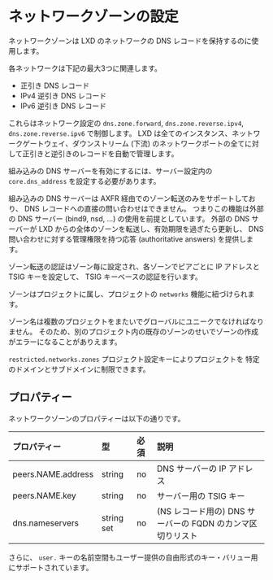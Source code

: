 # ネットワークゾーンの設定 <!-- Network Zones configuration -->
ネットワークゾーンは LXD のネットワークの DNS レコードを保持するのに使用します。
<!--
Network zones are used to hold DNS records for LXD networks.
-->

各ネットワークは下記の最大3つに関連します。
<!--
Each network can be related to up to 3 zones for:
-->

 - 正引き DNS レコード <!-- Forward DNS records -->
 - IPv4 逆引き DNS レコード <!-- IPv4 reverse DNS records -->
 - IPv6 逆引き DNS レコード <!-- IPv6 reverse DNS records -->

これらはネットワーク設定の `dns.zone.forward`, `dns.zone.reverse.ipv4`,
`dns.zone.reverse.ipv6` で制御します。
LXD は全てのインスタンス、ネットワークゲートウェイ、ダウンストリーム (下流)
のネットワークポートの全てに対して正引きと逆引きのレコードを自動で管理します。
<!--
This is controlled through `dns.zone.forward`, `dns.zone.reverse.ipv4`
and `dns.zone.reverse.ipv6` in network configuration. LXD will then be
automatically managing forward and reverse records for all instances,
network gateways and downstream network ports.
-->

組み込みの DNS サーバーを有効にするには、サーバー設定内の `core.dns_address`
を設定する必要があります。
<!--
To enable the built-in DNS server, `core.dns_address` must be set in the
server configuration.
-->

組み込みの DNS サーバーは AXFR 経由でのゾーン転送のみをサポートしており、
DNS レコードへの直接の問い合わせはできません。
つまりこの機能は外部の DNS サーバー (bind9, nsd, ...) の使用を前提としています。
外部の DNS サーバーが LXD からの全体のゾーンを転送し、有効期限を過ぎたら更新し、
DNS 問い合わせに対する管理権限を持つ応答 (authoritative answers) を提供します。
<!--
The built-in DNS server only supports zone transfers through AXFR, it
cannot be directly queried for DNS records. This means that this feature
expects the use of an external DNS server (bind9, nsd, ...) which will
transfer the entire zone from LXD, refresh it upon expiry and provide
authoritative answers to DNS requests.
-->

ゾーン転送の認証はゾーン毎に設定され、各ゾーンでピアごとに IP アドレスと TSIG キーを設定して、
TSIG キーベースの認証を行います。
<!--
Authentication for zone transfer is configured on a per-zone basis with
peers defined in zone configuration and a combination of IP address
matching and TSIG key based authentication.
-->

ゾーンはプロジェクトに属し、プロジェクトの `networks` 機能に紐づけられます。
<!--
Zones belong to projects and are tied to the `networks` features of projects.
-->

ゾーン名は複数のプロジェクトをまたいでグローバルにユニークでなければなりません。
そのため、別のプロジェクト内の既存のゾーンのせいでゾーンの作成がエラーになることがありえます。
<!--
Zone names must be globally unique, even across projects, so it's
possible to get a creation error due to a zone already existing in
another project.
-->

`restricted.networks.zones` プロジェクト設定キーによりプロジェクトを
特定のドメインとサブドメインに制限できます。
<!--
It is possible to restrict projects to specific domains and sub-domains
through the `restricted.networks.zones` project configuration key.
-->

## プロパティー <!-- Properties -->
ネットワークゾーンのプロパティーは以下の通りです。
<!--
The following are network zone properties:
-->

プロパティー <!-- Property --> | 型 <!-- Type --> | 必須 <!-- Required --> | 説明 <!-- Description -->
:--                 | :--        | :--      | :--
peers.NAME.address  | string     | no       | DNS サーバーの IP アドレス <!-- IP address of a DNS server -->
peers.NAME.key      | string     | no       | サーバー用の TSIG キー <!-- TSIG key for the server -->
dns.nameservers     | string set | no       | (NS レコード用の) DNS サーバーの FQDN のカンマ区切りリスト <!-- Comma separated list of DNS server FQDNs (for NS records) -->

さらに、 `user.` キーの名前空間もユーザー提供の自由形式のキー・バリュー用にサポートされています。
<!--
Additionally the `user.` key namespace is also supported for user-provided free-form key/value.
-->
